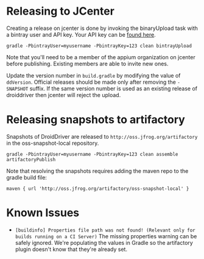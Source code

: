 # Releasing to JCenter

Creating a release on jcenter is done by invoking the binaryUpload task with a bintray user and API key. Your API key can be [found here](https://bintray.com/user/edit/tab/apikey).

`gradle -PbintrayUser=myusername -PbintrayKey=123 clean bintrayUpload`

Note that you'll need to be a member of the appium organization on jcenter before publishing. Existing members are able to invite new ones.

Update the version number in `build.gradle` by modifying the value of `ddVersion`. Official releases should be made only after removing the `-SNAPSHOT` suffix. If the same version number is used as an existing release of droiddriver then jcenter will reject the upload.

# Releasing snapshots to artifactory

Snapshots of DroidDriver are released to `http://oss.jfrog.org/artifactory` in the oss-snapshot-local
repository.

`gradle -PbintrayUser=myusername -PbintrayKey=123 clean assemble artifactoryPublish`

Note that resolving the snapshots requires adding the maven repo to the gradle build file:

`maven { url 'http://oss.jfrog.org/artifactory/oss-snapshot-local' }`

# Known Issues

- `[buildinfo] Properties file path was not found! (Relevant only for builds running on a CI Server)`
The missing properties warning can be safely ignored. We're populating the values in Gradle so
the artifactory plugin doesn't know that they're already set.
